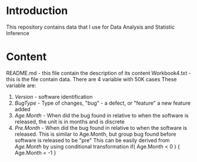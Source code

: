 # Introduction
This repository contains data that I use for Data Analysis and Statistic Inference

# Content

README.md - this file contain the description of its content
Workbook4.txt - this is the file contain data.  There are 4 variable with 50K cases
These variable are:
1. *Version* - software identification
2. *BugType* - Type of changes, "bug" - a defect, or "feature" a new feature added
3. *Age.Month* - When did the bug found in relative to when the software 
    is released, the unit is in months and is discrete
4. *Pre.Month* - When did the bug found in relative to when the software
    is released.  This is similar to Age.Month, but group bug found before
	software is released to be "pre"
	This can be easily derived from *Age.Month* by using conditional transformation
	if( Age.Month < 0 ) { Age.Month = -1 }




